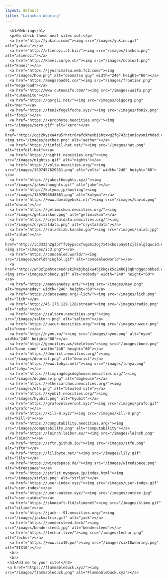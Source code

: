 ```yaml
---
layout: default
title: "Lainchan Webring"
---
```

<div>
    
      <h1>Webring</h1>	
	  <p>Go check these neat sites out:</p>
	  <a href="http://yukinu.com/"><img src="/images/yukinu.gif" alt="yukinu"></a>
      <a href="http://alienozi.c1.biz/"><img src="/images/lambda.png" alt="alienozi"></a>
	  <a href="http://kamel.surge.sh/"><img src="/images/nobloat.png" alt="kamel"></a>
      <a href="https://jyushimatsu.web.fc2.com/"><img src="/images/how.png" alt="osomatsu guy" width="240" height="60"></a>
	  <a href="https://megaroad01.co/"><img src="/images/frontier.png" alt="megaroad"></a>
	  <a href="http://www.cutewaifu.com/"><img src="/images/waifu.png" alt="cutewaitu"></a>
	  <a href="https://qorg11.net/"><img src="/images/bigqorg.png" alt="me!"></a>
	  <a href="https://fenixfogelfuchs.xyz/"><img src="/images/fonix.png" alt="fonix"></a>
	  <a href="https://xerophyte.neocities.org/"><img src="/images/xero.gif" alt="xero"></a>
	  <a href="http://cgjzkysxa4ru5rhrtr6rafckhexbisbtxwg2fg743cjumioysmirhdad.onion/"><img src="/images/aether.png" alt="aether"></a>
	  <a href="https://tinfoil-hat.net/"><img src="/images/hat.png" alt="tinfoil-hat"></a>
	  <a href="https://nightt.neocities.org/"><img src="/images/nightss.gif" alt="nights"></a>
	  <a href="https://volta.neocities.org/"><img src="/images/1597457620551.png" alt="volta" width="240" height="60"></a>
	  <a href="https://jakesthoughts.xyz/"><img src="/images/jakesthoughts.gif" alt="jake"></a>
	  <a href="http://kolyma.jp/hosting"><img src="/images/1597896548861.png" alt="kolyma"></a>
      <a href="https://www.davidgebski.nl/"><img src="/images/david.png" alt="david"></a>
	  <a href="https://getimiskon.neocities.org/"><img src="/images/getimiskon.png" alt="getimiskon"></a>
	  <a href="https://crystaldata.neocities.org/"><img src="/images/crystaldata.png" alt="crystaldata"></a>
	  <a href="https://saladslab.karabo.ga/"><img src="/images/salad.jpg" alt="salad"></a>
	  <a href="http://ic3333h2g3p7ffv6ypscxfvgomi2oj7x45xkqzpay6txjl2nlg5qwcid.onion/"><img src="/images/ic3.png"></a>
	  <a href="https://concealed.world/"><img src="/images/worldthinglol.gif" alt="concealedworld"></a>
	  <a href="http://wh3zlpmhtec4odnskihkbjbqixw45jkkgsk5c2mh6j3qhrdggocnbbad.onion/"><img src="/images/nobody.gif" alt="nobody" width="240" height="60"></a>
	  <a href="https://mayvaneday.art/"><img src="/images/may.png" alt="mayvaneday" width="240" height="60"></a>
	  <a href="https://dataswamp.org/~lich/"><img src="/images/lich.png" alt="lich"></a>
	  <a href="http://45.173.129.126/stream"><img src="/images/radio.png" alt="radio"></a>
	  <a href="https://saltorn.neocities.org/"><img src="/images/saltorn.png" alt="saltorn"></a>
	  <a href="https://uwcur.neocities.org/"><img src="/images/uwcur.png" alt="uwcur"></a>
	  <a href="http://nyom.ru/"><img src="/images/nyom.png" alt="nyom" width="240" height="60"></a>
	  <a href="http://geocities.ws/skeletons"><img src="/images/bone.png" alt="bone zone" width="240" height="60"></a>
	  <a href="https://deurist.neocities.org/"><img src="/images/deurist.png" alt="deurist"></a>
	  <a href="https://www.tohya.net/"><img src="/images/tohya.png" alt="tohya"></a>
      <a href="https://limpingdogsdoghouse.neocities.org/"><img src="/images/doghouse.png" alt="doghouse"></a>
	  <a href="https://etheriarchos.neocities.org/"><img src="/images/eth.png" alt="bloated site"></a>
	  <a href="https://kyubit.neocities.org/"><img src="/images/kyubit.png" alt="kyubit"></a>
	  <a href="https://grafovolaverunt.xyz/"><img src="/images/grafo.gif" alt="grafo"></a>
	  <a href="https://kill-9.xyz/"><img src="/images/kill-9.png" alt="kill-9"></a>
	  <a href="https://computability.neocities.org/"><img src="/images/computability.png" alt="computability"></a>
      <a href="https://lainch.leibur.eu/"><img src="/images/lainch.png" alt="lainch"></a>
	  <a href="https://sftn.github.io/"><img src="/images/stfn.png" alt="sftn"></a>
	  <a href="https://lilibyte.net/"><img src="/images/lily.gif" alt="lily"></a>
	  <a href="https://wiredspace.de/"><img src="/images/wiredspace.png" alt="wiredspace"></a>
	  <a href="https://strlst.myogaya.jp/index.html"><img src="/images/strlst.png" alt="strlst"></a>
	  <a href="https://user-index.xyz/"><img src="/images/user-index.gif" alt="user-index"></a>
	  <a href="https://user-outdex.xyz/"><img src="/images/outdex.jpg" alt="user-outdex"></a>
	  <a href="https://skumsoft.ltd/slimenet"><img src="/images/slime.gif" alt="silime"></a>
	  <a href="https://jack---91.neocities.org/"><img src="/images/jackmatrix.gif" alt="jack"></a>
	  <a href="https://bendersteed.tech/"><img src="/images/bendersteed.jpg" alt="bendersteed"></a>
	  <a href="https://techur.live/"><img src="/images/techur.png" alt="techur"></a>
	  <a href="https://www.six10.pw/"><img src="/images/six10webring.png" alt="SIX10"></a>
	  <br>
	  <br>
	 <h3>Add me to your site!</h3>
	 <a href="https://flammableduck.xyz/"><img src="/images/flammableduck.png" alt="FlammableDuck.xyz"></a>

</div>
